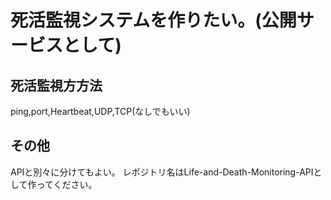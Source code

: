 # 死活監視システムを作りたい。(公開サービスとして)

## 死活監視方方法
ping,port,Heartbeat,UDP,TCP(なしでもいい)

## その他
APIと別々に分けてもよい。
レポジトリ名はLife-and-Death-Monitoring-APIとして作ってください。
